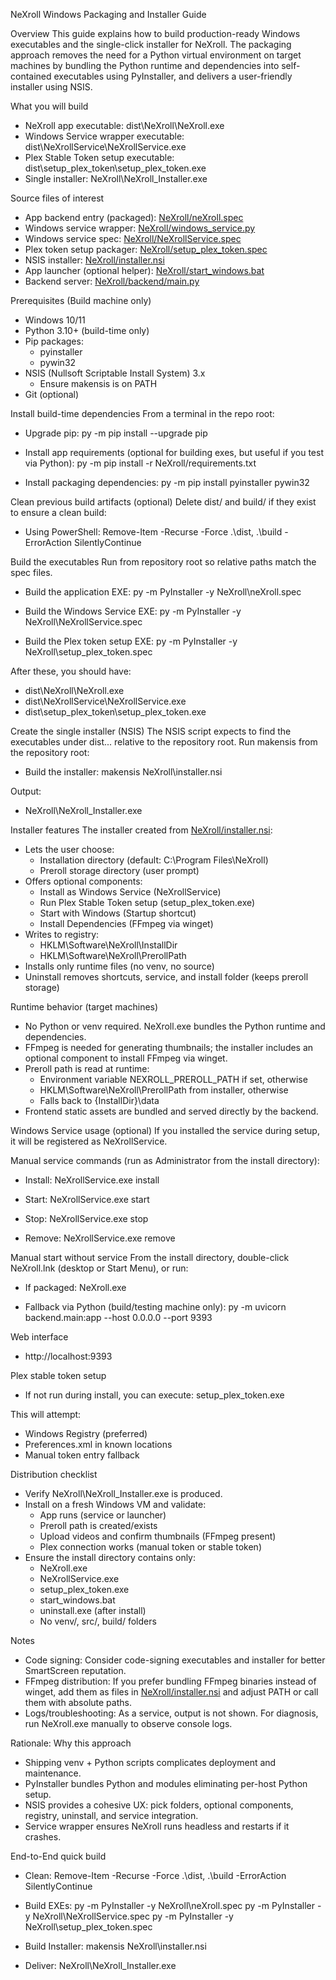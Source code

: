 NeXroll Windows Packaging and Installer Guide

Overview
This guide explains how to build production-ready Windows executables and the single-click installer for NeXroll. The packaging approach removes the need for a Python virtual environment on target machines by bundling the Python runtime and dependencies into self-contained executables using PyInstaller, and delivers a user-friendly installer using NSIS.

What you will build
- NeXroll app executable: dist\NeXroll\NeXroll.exe
- Windows Service wrapper executable: dist\NeXrollService\NeXrollService.exe
- Plex Stable Token setup executable: dist\setup_plex_token\setup_plex_token.exe
- Single installer: NeXroll\NeXroll_Installer.exe

Source files of interest
- App backend entry (packaged): [NeXroll/neXroll.spec](NeXroll/neXroll.spec)
- Windows service wrapper: [NeXroll/windows_service.py](NeXroll/windows_service.py)
- Windows service spec: [NeXroll/NeXrollService.spec](NeXroll/NeXrollService.spec)
- Plex token setup packager: [NeXroll/setup_plex_token.spec](NeXroll/setup_plex_token.spec)
- NSIS installer: [NeXroll/installer.nsi](NeXroll/installer.nsi)
- App launcher (optional helper): [NeXroll/start_windows.bat](NeXroll/start_windows.bat)
- Backend server: [NeXroll/backend/main.py](NeXroll/backend/main.py)

Prerequisites (Build machine only)
- Windows 10/11
- Python 3.10+ (build-time only)
- Pip packages:
  - pyinstaller
  - pywin32
- NSIS (Nullsoft Scriptable Install System) 3.x
  - Ensure makensis is on PATH
- Git (optional)

Install build-time dependencies
From a terminal in the repo root:

- Upgrade pip:
  py -m pip install --upgrade pip

- Install app requirements (optional for building exes, but useful if you test via Python):
  py -m pip install -r NeXroll/requirements.txt

- Install packaging dependencies:
  py -m pip install pyinstaller pywin32

Clean previous build artifacts (optional)
Delete dist/ and build/ if they exist to ensure a clean build:

- Using PowerShell:
  Remove-Item -Recurse -Force .\dist, .\build -ErrorAction SilentlyContinue

Build the executables
Run from repository root so relative paths match the spec files.

- Build the application EXE:
  py -m PyInstaller -y NeXroll\neXroll.spec

- Build the Windows Service EXE:
  py -m PyInstaller -y NeXroll\NeXrollService.spec

- Build the Plex token setup EXE:
  py -m PyInstaller -y NeXroll\setup_plex_token.spec

After these, you should have:
- dist\NeXroll\NeXroll.exe
- dist\NeXrollService\NeXrollService.exe
- dist\setup_plex_token\setup_plex_token.exe

Create the single installer (NSIS)
The NSIS script expects to find the executables under dist\... relative to the repository root. Run makensis from the repository root:

- Build the installer:
  makensis NeXroll\installer.nsi

Output:
- NeXroll\NeXroll_Installer.exe

Installer features
The installer created from [NeXroll/installer.nsi](NeXroll/installer.nsi):
- Lets the user choose:
  - Installation directory (default: C:\Program Files\NeXroll)
  - Preroll storage directory (user prompt)
- Offers optional components:
  - Install as Windows Service (NeXrollService)
  - Run Plex Stable Token setup (setup_plex_token.exe)
  - Start with Windows (Startup shortcut)
  - Install Dependencies (FFmpeg via winget)
- Writes to registry:
  - HKLM\Software\NeXroll\InstallDir
  - HKLM\Software\NeXroll\PrerollPath
- Installs only runtime files (no venv, no source)
- Uninstall removes shortcuts, service, and install folder (keeps preroll storage)

Runtime behavior (target machines)
- No Python or venv required. NeXroll.exe bundles the Python runtime and dependencies.
- FFmpeg is needed for generating thumbnails; the installer includes an optional component to install FFmpeg via winget.
- Preroll path is read at runtime:
  - Environment variable NEXROLL_PREROLL_PATH if set, otherwise
  - HKLM\Software\NeXroll\PrerollPath from installer, otherwise
  - Falls back to {InstallDir}\data
- Frontend static assets are bundled and served directly by the backend.

Windows Service usage (optional)
If you installed the service during setup, it will be registered as NeXrollService.

Manual service commands (run as Administrator from the install directory):
- Install:
  NeXrollService.exe install

- Start:
  NeXrollService.exe start

- Stop:
  NeXrollService.exe stop

- Remove:
  NeXrollService.exe remove

Manual start without service
From the install directory, double-click NeXroll.lnk (desktop or Start Menu), or run:

- If packaged:
  NeXroll.exe

- Fallback via Python (build/testing machine only):
  py -m uvicorn backend.main:app --host 0.0.0.0 --port 9393

Web interface
- http://localhost:9393

Plex stable token setup
- If not run during install, you can execute:
  setup_plex_token.exe

This will attempt:
- Windows Registry (preferred)
- Preferences.xml in known locations
- Manual token entry fallback

Distribution checklist
- Verify NeXroll\NeXroll_Installer.exe is produced.
- Install on a fresh Windows VM and validate:
  - App runs (service or launcher)
  - Preroll path is created/exists
  - Upload videos and confirm thumbnails (FFmpeg present)
  - Plex connection works (manual token or stable token)
- Ensure the install directory contains only:
  - NeXroll.exe
  - NeXrollService.exe
  - setup_plex_token.exe
  - start_windows.bat
  - uninstall.exe (after install)
  - No venv/, src/, build/ folders

Notes
- Code signing: Consider code-signing executables and installer for better SmartScreen reputation.
- FFmpeg distribution: If you prefer bundling FFmpeg binaries instead of winget, add them as files in [NeXroll/installer.nsi](NeXroll/installer.nsi) and adjust PATH or call them with absolute paths.
- Logs/troubleshooting: As a service, output is not shown. For diagnosis, run NeXroll.exe manually to observe console logs.

Rationale: Why this approach
- Shipping venv + Python scripts complicates deployment and maintenance.
- PyInstaller bundles Python and modules eliminating per-host Python setup.
- NSIS provides a cohesive UX: pick folders, optional components, registry, uninstall, and service integration.
- Service wrapper ensures NeXroll runs headless and restarts if it crashes.

End-to-End quick build
- Clean:
  Remove-Item -Recurse -Force .\dist, .\build -ErrorAction SilentlyContinue

- Build EXEs:
  py -m PyInstaller -y NeXroll\neXroll.spec
  py -m PyInstaller -y NeXroll\NeXrollService.spec
  py -m PyInstaller -y NeXroll\setup_plex_token.spec

- Build Installer:
  makensis NeXroll\installer.nsi

- Deliver:
  NeXroll\NeXroll_Installer.exe